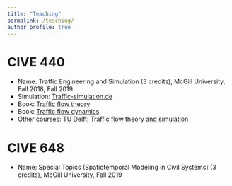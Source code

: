 ```yaml
---
title: "Teaching"
permalink: /teaching/
author_profile: true
---
```


CIVE 440
========
* Name: Traffic Engineering and Simulation (3 credits), McGill University, Fall 2018, Fall 2019
* Simulation: [Traffic-simulation.de](http://www.traffic-simulation.de/index.html)
* Book: [Traffic flow theory](https://www.sciencedirect.com/book/9780128041345/traffic-flow-theory)
* Book: [Traffic flow dynamics](https://link.springer.com/book/10.1007%2F978-3-642-32460-4)
* Other courses: [TU Delft: Traffic flow theory and simulation](https://ocw.tudelft.nl/courses/traffic-flow-theory-simulation/)


CIVE 648
========
* Name: Special Topics (Spatiotemporal Modeling in Civil Systems) (3 credits), McGill University, Fall 2019
